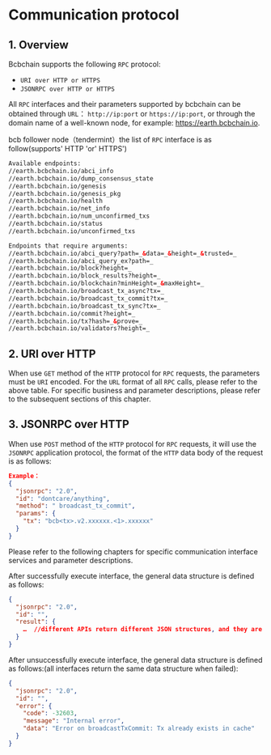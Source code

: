 # Communication protocol

## 1. Overview

Bcbchain supports the following `RPC` protocol:

* `URI over HTTP or HTTPS`
* `JSONRPC over HTTP or HTTPS`

All `RPC` interfaces and their parameters supported by bcbchain can be obtained through `URL`： `http://ip:port`  or `https://ip:port`, or through the domain name of a well-known node, for example: https://earth.bcbchain.io.

bcb follower node（tendermint）the list of `RPC` interface is as follow(supports' HTTP 'or' HTTPS')

```html
Available endpoints:
//earth.bcbchain.io/abci_info
//earth.bcbchain.io/dump_consensus_state
//earth.bcbchain.io/genesis
//earth.bcbchain.io/genesis_pkg
//earth.bcbchain.io/health
//earth.bcbchain.io/net_info
//earth.bcbchain.io/num_unconfirmed_txs
//earth.bcbchain.io/status
//earth.bcbchain.io/unconfirmed_txs

Endpoints that require arguments:
//earth.bcbchain.io/abci_query?path=_&data=_&height=_&trusted=_
//earth.bcbchain.io/abci_query_ex?path=_
//earth.bcbchain.io/block?height=_
//earth.bcbchain.io/block_results?height=_
//earth.bcbchain.io/blockchain?minHeight=_&maxHeight=_
//earth.bcbchain.io/broadcast_tx_async?tx=_
//earth.bcbchain.io/broadcast_tx_commit?tx=_
//earth.bcbchain.io/broadcast_tx_sync?tx=_
//earth.bcbchain.io/commit?height=_
//earth.bcbchain.io/tx?hash=_&prove=_
//earth.bcbchain.io/validators?height=_
```

## 2. URI over HTTP

When use `GET` method of the `HTTP` protocol for `RPC` requests, the parameters must be `URI` encoded. For the `URL` format of all `RPC` calls, please refer to the above table. For specific business and parameter descriptions, please refer to the subsequent sections of this chapter.

## 3. JSONRPC over HTTP

When use `POST` method of the `HTTP` protocol for `RPC` requests, it will use the `JSONRPC` application protocol, the format of the `HTTP` data body of the request is as follows:

```json
Example：
{
  "jsonrpc": "2.0",
  "id": "dontcare/anything",
  "method": " broadcast_tx_commit",
  "params": {
    "tx": "bcb<tx>.v2.xxxxxx.<1>.xxxxxx"
  }
}
```

Please refer to the following chapters for specific communication interface services and parameter descriptions.

After successfully execute interface, the general data structure is defined as follows:

```json
{
  "jsonrpc": "2.0",
  "id": "",
  "result": {
    …  //different APIs return different JSON structures, and they are customized.
  }
}
```

After unsuccessfully execute interface, the general data structure is defined as follows:(all interfaces return the same data structure when failed):

```json
{
  "jsonrpc": "2.0",
  "id": "",
  "error": {
    "code": -32603,
    "message": "Internal error",
    "data": "Error on broadcastTxCommit: Tx already exists in cache"
  }
}
```

